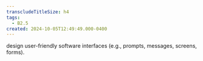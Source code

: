 ```yaml
---
transcludeTitleSize: h4
tags:
  - B2.5
created: 2024-10-05T12:49:49.000-0400
---
```

design user-friendly software interfaces (e.g., prompts, messages, screens, forms).